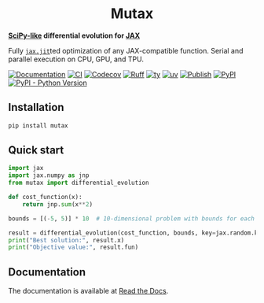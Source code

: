 # <div align="center">Mutax</div>

**[SciPy-like](https://docs.scipy.org/doc/scipy/reference/generated/scipy.optimize.differential_evolution.html) differential evolution for [JAX](https://github.com/jax-ml/jax)**

Fully [`jax.jit`](https://docs.jax.dev/en/latest/_autosummary/jax.jit.html#jax.jit)ted optimization of any JAX-compatible function. Serial and parallel execution on CPU, GPU, and TPU.

[![Documentation](https://img.shields.io/readthedocs/mutax)](https://mutax.readthedocs.io/)
[![CI](https://github.com/gerlero/mutax/actions/workflows/ci.yml/badge.svg)](https://github.com/gerlero/mutax/actions/workflows/ci.yml)
[![Codecov](https://codecov.io/gh/gerlero/mutax/branch/main/graph/badge.svg)](https://codecov.io/gh/gerlero/mutax)
[![Ruff](https://img.shields.io/endpoint?url=https://raw.githubusercontent.com/astral-sh/ruff/main/assets/badge/v2.json)](https://github.com/astral-sh/ruff)
[![ty](https://img.shields.io/endpoint?url=https://raw.githubusercontent.com/astral-sh/ty/main/assets/badge/v0.json)](https://github.com/astral-sh/ty)
[![uv](https://img.shields.io/endpoint?url=https://raw.githubusercontent.com/astral-sh/uv/main/assets/badge/v0.json)](https://github.com/astral-sh/uv)
[![Publish](https://github.com/gerlero/mutax/actions/workflows/pypi-publish.yml/badge.svg)](https://github.com/gerlero/mutax/actions/workflows/pypi-publish.yml)
[![PyPI](https://img.shields.io/pypi/v/mutax)](https://pypi.org/project/mutax/)
[![PyPI - Python Version](https://img.shields.io/pypi/pyversions/mutax)](https://pypi.org/project/mutax/)


## Installation

```bash
pip install mutax
```

## Quick start

```python
import jax
import jax.numpy as jnp
from mutax import differential_evolution

def cost_function(x):
    return jnp.sum(x**2)

bounds = [(-5, 5)] * 10  # 10-dimensional problem with bounds for each dimension

result = differential_evolution(cost_function, bounds, key=jax.random.key(0))
print("Best solution:", result.x)
print("Objective value:", result.fun)
```

## Documentation

The documentation is available at [Read the Docs](https://mutax.readthedocs.io/).
